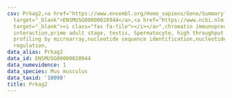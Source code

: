 ```yaml
---
csv: Prkag2,<a href="https://www.ensembl.org/Homo_sapiens/Gene/Summary?db=core;g=ENSMUSG00000028944"
  target="_blank">ENSMUSG00000028944</a>,<a href="https://www.ncbi.nlm.nih.gov/pubmed/23834426"
  target="_blank"><i class="fas fa-file"></i></a>",chromatin immunoprecipitation assay,direct
  interaction,prime adult stage, testis, Spermatocyte, high throughput transcription
  profiling by microarray,nucleotide sequence identification,nucleotide sequence identification,transcriptional
  regulation,
data_alias: Prkag2
data_id: ENSMUSG00000028944
data_numevidence: 1
data_species: Mus musculus
data_taxid: '10090'
title: Prkag2
---
```

